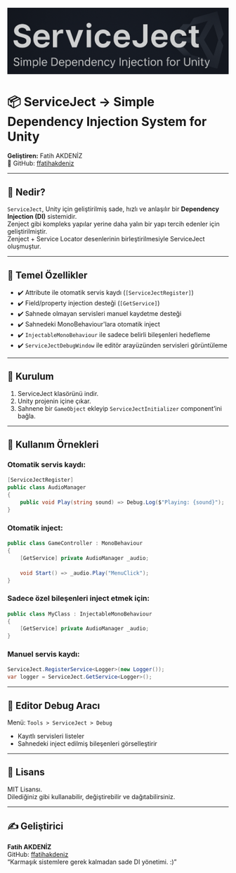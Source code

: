 <p align="center">
  <img src="https://github.com/ffatihakdeniz/ServiceJect/blob/main/ServiceJect_Banner.png" width="600"/>
</p>

# 📦 ServiceJect → Simple Dependency Injection System for Unity

**Geliştiren:** Fatih AKDENİZ  
🔗 GitHub: [ffatihakdeniz](https://github.com/ffatihakdeniz)

---

## 🚀 Nedir?

`ServiceJect`, Unity için geliştirilmiş sade, hızlı ve anlaşılır bir **Dependency Injection (DI)** sistemidir.  
Zenject gibi kompleks yapılar yerine daha yalın bir yapı tercih edenler için geliştirilmiştir.  
Zenject + Service Locator desenlerinin birleştirilmesiyle  ServiceJect oluşmuştur.

---

## 🎯 Temel Özellikler

- ✔️ Attribute ile otomatik servis kaydı (`[ServiceJectRegister]`)
- ✔️ Field/property injection desteği (`[GetService]`)
- ✔️ Sahnede olmayan servisleri manuel kaydetme desteği
- ✔️ Sahnedeki MonoBehaviour'lara otomatik inject
- ✔️ `InjectableMonoBehaviour` ile sadece belirli bileşenleri hedefleme
- ✔️ `ServiceJectDebugWindow` ile editör arayüzünden servisleri görüntüleme

---

## 🔧 Kurulum

1. ServiceJect klasörünü indir.
2. Unity projenin içine çıkar.
3. Sahnene bir `GameObject` ekleyip `ServiceJectInitializer` component’ini bağla.

---

## 🧪 Kullanım Örnekleri

### Otomatik servis kaydı:
```csharp
[ServiceJectRegister]
public class AudioManager
{
    public void Play(string sound) => Debug.Log($"Playing: {sound}");
}
```

### Otomatik inject:
```csharp
public class GameController : MonoBehaviour
{
    [GetService] private AudioManager _audio;

    void Start() => _audio.Play("MenuClick");
}
```

### Sadece özel bileşenleri inject etmek için:
```csharp
public class MyClass : InjectableMonoBehaviour
{
    [GetService] private AudioManager _audio;
}
```

### Manuel servis kaydı:
```csharp
ServiceJect.RegisterService<Logger>(new Logger());
var logger = ServiceJect.GetService<Logger>();
```

---

## 🧰 Editor Debug Aracı

Menü: `Tools > ServiceJect > Debug`

- Kayıtlı servisleri listeler
- Sahnedeki inject edilmiş bileşenleri görselleştirir

---

## 📄 Lisans

MIT Lisansı.  
Dilediğiniz gibi kullanabilir, değiştirebilir ve dağıtabilirsiniz.

---

## ✍️ Geliştirici

**Fatih AKDENİZ**  
GitHub: [ffatihakdeniz](https://github.com/ffatihakdeniz)  
“Karmaşık sistemlere gerek kalmadan sade DI yönetimi. :)”
